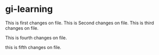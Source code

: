 # gi-learning

This is first changes on file.
This is Second changes on file.
This is third changes on file.


This is fourth changes on file.


this is fifth changes on file.

